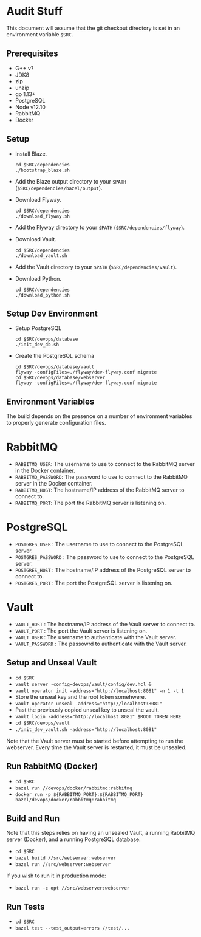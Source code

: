 # Audit Stuff

This document will assume that the git checkout directory is set in an environment variable `$SRC`.

## Prerequisites

- G++ v?
- JDK8
- zip
- unzip
- go 1.13+ 
- PostgreSQL
- Node v12.10
- RabbitMQ
- Docker

## Setup

- Install Blaze.

    ```
    cd $SRC/dependencies
    ./bootstrap_blaze.sh
    ```
- Add the Blaze output directory to your `$PATH` (`$SRC/dependencies/bazel/output`).
- Download Flyway.

    ```
    cd $SRC/dependencies
    ./download_flyway.sh
    ```
- Add the Flyway directory to your `$PATH` (`$SRC/dependencies/flyway`).
- Download Vault.

    ```
    cd $SRC/dependencies
    ./download_vault.sh
    ```
- Add the Vault directory to your `$PATH` (`$SRC/dependencies/vault`).
- Download Python.
    
    ```
    cd $SRC/dependencies
    ./download_python.sh
    ```

## Setup Dev Environment

- Setup PostgreSQL
    ```
    cd $SRC/devops/database
    ./init_dev_db.sh
    ```
- Create the PostgreSQL schema
    ```
    cd $SRC/devops/database/vault
    flyway -configFiles=./flyway/dev-flyway.conf migrate
    cd $SRC/devops/database/webserver
    flyway -configFiles=./flyway/dev-flyway.conf migrate
    ```
## Environment Variables

The build depends on the presence on a number of environment variables to properly generate configuration files.

# RabbitMQ

- `RABBITMQ_USER`: The username to use to connect to the RabbitMQ server in the Docker container.
- `RABBITMQ_PASSWORD`: The password to use to connect to the RabbitMQ server in the Docker container.
- `RABBITMQ_HOST`: The hostname/IP address of the RabbitMQ server to connect to.
- `RABBITMQ_PORT`: The port the RabbitMQ server is listening on.

# PostgreSQL

- `POSTGRES_USER` : The username to use to connect to the PostgreSQL server.
- `POSTGRES_PASSWORD` : The password to use to connect to the PostgreSQL server.
- `POSTGRES_HOST` : The hostname/IP address of the PostgreSQL server to connect to.
- `POSTGRES_PORT` : The port the PostgreSQL server is listening on.

# Vault

- `VAULT_HOST` : The hostname/IP address of the Vault server to connect to.
- `VAULT_PORT` : The port the Vault server is listening on.
- `VAULT_USER` : The username to authenticate with the Vault server.
- `VAULT_PASSWORD` : The passowrd to authenticate with the Vault server.

## Setup and Unseal Vault

- `cd $SRC`
- `vault server -config=devops/vault/config/dev.hcl &`
- `vault operator init -address="http://localhost:8081" -n 1 -t 1`
- Store the unseal key and the root token somehwere.
- `vault operator unseal -address="http://localhost:8081"`
- Past the previously copied unseal key to unseal the vault.
- `vault login -address="http://localhost:8081" $ROOT_TOKEN_HERE`
- `cd $SRC/devops/vault`
- `./init_dev_vault.sh -address="http://localhost:8081"`

Note that the Vault server must be started before attempting to run the webserver.
Every time the Vault server is restarted, it must be unsealed.

## Run RabbitMQ (Docker)

- `cd $SRC`
- `bazel run //devops/docker/rabbitmq:rabbitmq`
- `docker run -p ${RABBITMQ_PORT}:${RABBITMQ_PORT} bazel/devops/docker/rabbitmq:rabbitmq`

## Build and Run

Note that this steps relies on having an unsealed Vault, a running RabbitMQ server (Docker), and a running PostgreSQL database.

- `cd $SRC`
- `bazel build //src/webserver:webserver`
- `bazel run //src/webserver:webserver`

If you wish to run it in production mode:

- `bazel run -c opt //src/webserver:webserver`

## Run Tests

- `cd $SRC`
- `bazel test --test_output=errors //test/...`
